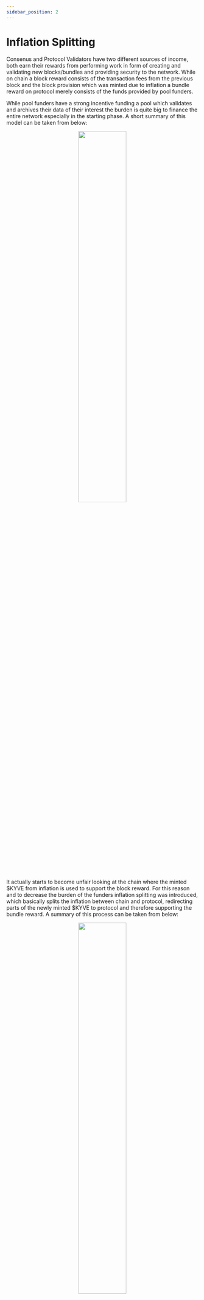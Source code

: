 ```yaml
---
sidebar_position: 2
---
```


# Inflation Splitting

Consenus and Protocol Validators have two different sources of income, both earn their rewards from performing work in form of
creating and validating new blocks/bundles and providing security to the network. While on chain a block reward consists of the
transaction fees from the previous block and the block provision which was minted due to inflation a bundle reward on protocol
merely consists of the funds provided by pool funders.

While pool funders have a strong incentive funding a pool which validates and archives their data of their interest the burden is
quite big to finance the entire network especially in the starting phase. A short summary of this model can be taken from below:

<p align="center">
  <img width="50%" src="/img/without_inflation_split.png" />
</p>

It actually starts to become unfair looking at the chain where
the minted $KYVE from inflation is used to support the block reward. For this reason and to decrease the burden of the funders
inflation splitting was introduced, which basically splits the inflation between chain and protocol, redirecting parts of the newly
minted $KYVE to protocol and therefore supporting the bundle reward. A summary of this process can be taken from below:

<p align="center">
  <img width="50%" src="/img/with_inflation_split.png" />
</p>

While the funders get charged with the operating cost of the pool, the pool also takes a certain amount from it's inflation fund
depending on the payout rate. With this total payout the bundle reward gets distributed to all stakeholders like the treasury, the uploader and it's delegators. More information on that calculation can be found [here](/protocol_devs/advanced_concepts/uploader_reward_calculation.md)
